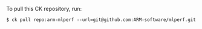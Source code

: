 
To pull this CK repository, run:
```
$ ck pull repo:arm-mlperf --url=git@github.com:ARM-software/mlperf.git
```


